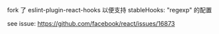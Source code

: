 fork 了 eslint-plugin-react-hooks 以便支持 stableHooks: "regexp" 的配置

see issue: https://github.com/facebook/react/issues/16873
